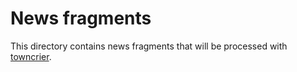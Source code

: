# News fragments

This directory contains news fragments that will be processed with [towncrier](https://towncrier.readthedocs.io/).
